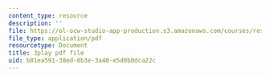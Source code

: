 ```yaml
---
content_type: resource
description: ''
file: https://ol-ocw-studio-app-production.s3.amazonaws.com/courses/res-5-0001-digital-lab-techniques-manual-spring-2007/b81ea59138ed8b3e3a40e5d0b0dca22c_ml58GCq078o.pdf
file_type: application/pdf
resourcetype: Document
title: 3play pdf file
uid: b81ea591-38ed-8b3e-3a40-e5d0b0dca22c
---
```

